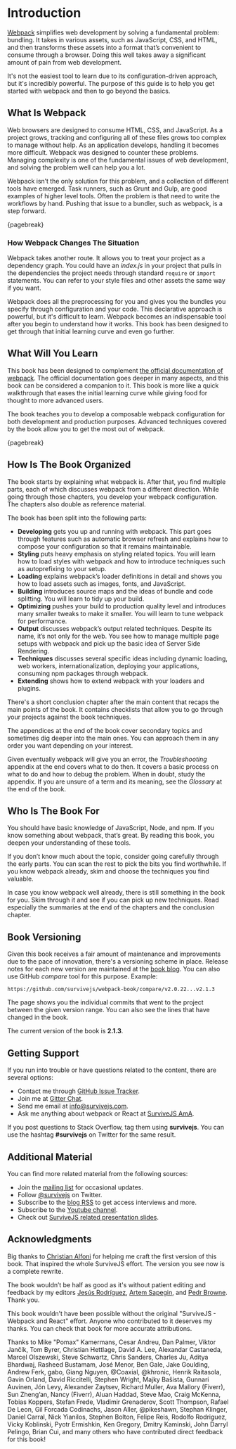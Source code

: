 # Introduction

[Webpack](https://webpack.js.org/) simplifies web development by solving a fundamental problem: bundling. It takes in various assets, such as JavaScript, CSS, and HTML, and then transforms these assets into a format that’s convenient to consume through a browser. Doing this well takes away a significant amount of pain from web development.

It's not the easiest tool to learn due to its configuration-driven approach, but it's incredibly powerful. The purpose of this guide is to help you get started with webpack and then to go beyond the basics.

## What Is Webpack

Web browsers are designed to consume HTML, CSS, and JavaScript. As a project grows, tracking and configuring all of these files grows too complex to manage without help. As an application develops, handling it becomes more difficult. Webpack was designed to counter these problems. Managing complexity is one of the fundamental issues of web development, and solving the problem well can help you a lot.

Webpack isn’t the only solution for this problem, and a collection of different tools have emerged. Task runners, such as Grunt and Gulp, are good examples of higher level tools. Often the problem is that need to write the workflows by hand. Pushing that issue to a bundler, such as webpack, is a step forward.

{pagebreak}

### How Webpack Changes The Situation

Webpack takes another route. It allows you to treat your project as a dependency graph. You could have an *index.js* in your project that pulls in the dependencies the project needs through standard `require` or `import` statements. You can refer to your style files and other assets the same way if you want.

Webpack does all the preprocessing for you and gives you the bundles you specify through configuration and your code. This declarative approach is powerful, but it's difficult to learn. Webpack becomes an indispensable tool after you begin to understand how it works. This book has been designed to get through that initial learning curve and even go further.

## What Will You Learn

This book has been designed to complement [the official documentation of webpack](https://webpack.js.org/). The official documentation goes deeper in many aspects, and this book can be considered a companion to it. This book is more like a quick walkthrough that eases the initial learning curve while giving food for thought to more advanced users.

The book teaches you to develop a composable webpack configuration for both development and production purposes. Advanced techniques covered by the book allow you to get the most out of webpack.

{pagebreak}

## How Is The Book Organized

The book starts by explaining what webpack is. After that, you find multiple parts, each of which discusses webpack from a different direction. While going through those chapters, you develop your webpack configuration. The chapters also double as reference material.

The book has been split into the following parts:

* **Developing** gets you up and running with webpack. This part goes through features such as automatic browser refresh and explains how to compose your configuration so that it remains maintainable.
* **Styling** puts heavy emphasis on styling related topics. You will learn how to load styles with webpack and how to introduce techniques such as autoprefixing to your setup.
* **Loading** explains webpack’s loader definitions in detail and shows you how to load assets such as images, fonts, and JavaScript.
* **Building** introduces source maps and the ideas of bundle and code splitting. You will learn to tidy up your build.
* **Optimizing** pushes your build to production quality level and introduces many smaller tweaks to make it smaller. You will learn to tune webpack for performance.
* **Output** discusses webpack’s output related techniques. Despite its name, it’s not only for the web. You see how to manage multiple page setups with webpack and pick up the basic idea of Server Side Rendering.
* **Techniques** discusses several specific ideas including dynamic loading, web workers, internationalization, deploying your applications, consuming npm packages through webpack.
* **Extending** shows how to extend webpack with your loaders and plugins.

There's a short conclusion chapter after the main content that recaps the main points of the book. It contains checklists that allow you to go through your projects against the book techniques.

The appendices at the end of the book cover secondary topics and sometimes dig deeper into the main ones. You can approach them in any order you want depending on your interest.

Given eventually webpack will give you an error, the *Troubleshooting* appendix at the end covers what to do then. It covers a basic process on what to do and how to debug the problem. When in doubt, study the appendix. If you are unsure of a term and its meaning, see the *Glossary* at the end of the book.

## Who Is The Book For

You should have basic knowledge of JavaScript, Node, and npm. If you know something about webpack, that’s great. By reading this book, you deepen your understanding of these tools.

If you don’t know much about the topic, consider going carefully through the early parts. You can scan the rest to pick the bits you find worthwhile. If you know webpack already, skim and choose the techniques you find valuable.

In case you know webpack well already, there is still something in the book for you. Skim through it and see if you can pick up new techniques. Read especially the summaries at the end of the chapters and the conclusion chapter.

## Book Versioning

Given this book receives a fair amount of maintenance and improvements due to the pace of innovation, there's a versioning scheme in place. Release notes for each new version are maintained at the [book blog](https://survivejs.com/blog/). You can also use GitHub *compare* tool for this purpose. Example:

```
https://github.com/survivejs/webpack-book/compare/v2.0.22...v2.1.3
```

The page shows you the individual commits that went to the project between the given version range. You can also see the lines that have changed in the book.

The current version of the book is **2.1.3**.

## Getting Support

If you run into trouble or have questions related to the content, there are several options:

* Contact me through [GitHub Issue Tracker](https://github.com/survivejs/webpack-book/issues).
* Join me at [Gitter Chat](https://gitter.im/survivejs/webpack).
* Send me email at [info@survivejs.com](mailto:info@survivejs.com).
* Ask me anything about webpack or React at [SurviveJS AmA](https://github.com/survivejs/ama/issues).

If you post questions to Stack Overflow, tag them using **survivejs**. You can use the hashtag **#survivejs** on Twitter for the same result.

## Additional Material

You can find more related material from the following sources:

* Join the [mailing list](https://eepurl.com/bth1v5) for occasional updates.
* Follow [@survivejs](https://twitter.com/survivejs) on Twitter.
* Subscribe to the [blog RSS](https://survivejs.com/atom.xml) to get access interviews and more.
* Subscribe to the [Youtube channel](https://www.youtube.com/channel/UCvUR-BJcbrhmRQZEEr4_bnw).
* Check out [SurviveJS related presentation slides](https://presentations.survivejs.com/).

## Acknowledgments

Big thanks to [Christian Alfoni](http://www.christianalfoni.com/) for helping me craft the first version of this book. That inspired the whole SurviveJS effort. The version you see now is a complete rewrite.

The book wouldn’t be half as good as it's without patient editing and feedback by my editors [Jesús Rodríguez](https://github.com/Foxandxss), [Artem Sapegin](https://github.com/sapegin), and [Pedr Browne](https://github.com/Undistraction). Thank you.

This book wouldn’t have been possible without the original "SurviveJS - Webpack and React" effort. Anyone who contributed to it deserves my thanks. You can check that book for more accurate attributions.

Thanks to Mike "Pomax" Kamermans, Cesar Andreu, Dan Palmer, Viktor Jančík, Tom Byrer, Christian Hettlage, David A. Lee, Alexandar Castaneda, Marcel Olszewski, Steve Schwartz, Chris Sanders, Charles Ju, Aditya Bhardwaj, Rasheed Bustamam, José Menor, Ben Gale, Jake Goulding, Andrew Ferk, gabo, Giang Nguyen, @Coaxial, @khronic, Henrik Raitasola, Gavin Orland, David Riccitelli, Stephen Wright, Majky Bašista, Gunnari Auvinen, Jón Levy, Alexander Zaytsev, Richard Muller, Ava Mallory (Fiverr), Sun Zheng’an, Nancy (Fiverr), Aluan Haddad, Steve Mao, Craig McKenna, Tobias Koppers, Stefan Frede, Vladimir Grenaderov, Scott Thompson, Rafael De Leon, Gil Forcada Codinachs, Jason Aller, @pikeshawn, Stephan Klinger, Daniel Carral, Nick Yianilos, Stephen Bolton, Felipe Reis, Rodolfo Rodriguez, Vicky Koblinski, Pyotr Ermishkin, Ken Gregory, Dmitry Kaminski, John Darryl Pelingo, Brian Cui, and many others who have contributed direct feedback for this book!
